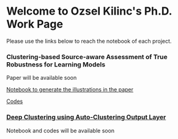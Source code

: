 # Welcome to Ozsel Kilinc's Ph.D. Work Page

Please use the links below to reach the notebook of each project.

### Clustering-based Source-aware Assessment of True Robustness for Learning Models
Paper will be available soon

[Notebook to generate the illustrations in the paper](robustness.md)

[Codes](http://github.com/ozcell/mywork/tree/master/phdwork/robustness)

### [Deep Clustering using Auto-Clustering Output Layer](https://arxiv.org/pdf/1702.08648.pdf)
Notebook and codes will be available soon
